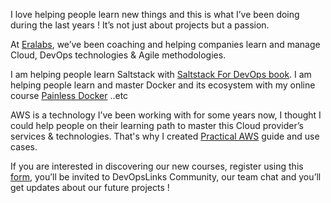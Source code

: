 
I love helping people learn new things and this is what I’ve been doing during the last years ! It’s not just about projects but a passion.

At [Eralabs](http://eralabs.io), we’ve been coaching and helping companies learn and manage Cloud, DevOps technologies & Agile methodologies.

I am helping people learn Saltstack with [Saltstack For DevOps book](http://saltstackfordevops.com). I am helping people learn and master Docker and its ecosystem with my online course [Painless Docker](http://painlessdocker.com) ..etc

AWS is a technology I’ve been working with for some years now, I thought I could help people on their learning path to master this Cloud provider’s services & technologies. That's why I created [Practical AWS](http://practicalaws.com) guide and use cases.

If you are interested in discovering our new courses, register using this [form](https://eon01.typeform.com/to/MMPiyz), you’ll be invited to DevOpsLinks Community, our team chat and you’ll get updates about our future projects !
